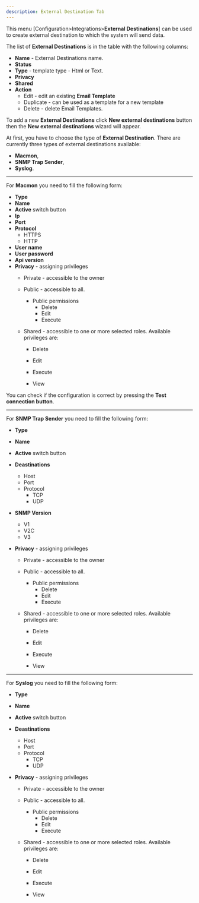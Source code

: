 ```yaml
---
description: External Destination Tab
---
```


This menu [Configuration>Integrations>**External Destinations**] can be used to create external destination to which the system will send data.

The list of **External Destinations** is in the table with the following columns:

- **Name** - External Destinations name.
- **Status**
- **Type** - template type - Html or Text.
- **Privacy**
- **Shared**
- **Action**
  - Edit - edit an existing **Email Template**
  - Duplicate - can be used as a template for a new template
  - Delete - delete  Email Templates.

To add a new **External Destinations** click **New external destinations** button then the **New external destinations** wizard will appear. 

At first, you have to choose the type of **External Destination**. There are currently three types of external destinations available:

- **Macmon**,
- **SNMP Trap Sender**,
- **Syslog**.

---

For **Macmon** you need to fill the following form:

- **Type** 
- **Name**
- **Active** switch button 
- **Ip**
- **Port**
- **Protocol**
  - HTTPS
  - HTTP
- **User name**
- **User password**
- **Api version**
- **Privacy** - assigning privileges 
  - Private - accessible to the owner

  - Public - accessible to all. 
    - Public permissions
      - Delete
      - Edit
      - Execute

  - Shared - accessible to one or more selected roles. Available privileges are:
    - Delete

    - Edit

    - Execute

    - View



You can check if the configuration is correct by pressing the **Test connection button**.

---

For **SNMP Trap Sender** you need to fill the following form:

- **Type** 
- **Name**
- **Active** switch button 
- **Deastinations**
  - Host
  - Port
  - Protocol
    - TCP
    - UDP

- **SNMP Version**
  - V1
  - V2C
  - V3
- **Privacy** - assigning privileges 
  - Private - accessible to the owner

  - Public - accessible to all. 
    - Public permissions
      - Delete
      - Edit
      - Execute

  - Shared - accessible to one or more selected roles. Available privileges are:
    - Delete

    - Edit

    - Execute

    - View



---

For **Syslog** you need to fill the following form:

- **Type** 
- **Name**
- **Active** switch button 
- **Deastinations**
  - Host
  - Port
  - Protocol
    - TCP
    - UDP

- **Privacy** - assigning privileges 
  - Private - accessible to the owner

  - Public - accessible to all. 
    - Public permissions
      - Delete
      - Edit
      - Execute

  - Shared - accessible to one or more selected roles. Available privileges are:
    - Delete

    - Edit

    - Execute

    - View
